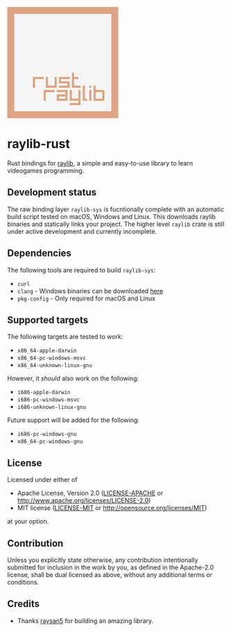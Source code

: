 ![logo](logo/raylib-rust_256x256.png)

# raylib-rust

Rust bindings for [raylib](http://www.raylib.com/), a simple and easy-to-use library to learn videogames programming.

## Development status

The raw binding layer `raylib-sys` is fucntionally complete with an automatic build script tested on macOS, Windows and Linux. This downloads raylib binaries and statically links your project. The higher level `raylib` crate is still under active development and currently incomplete.

## Dependencies

The following tools are required to build `raylib-sys`:

- `curl`
- `clang` - Windows binaries can be downloaded [here](https://releases.llvm.org/download.html)
- `pkg-config` - Only required for macOS and Linux

## Supported targets

The following targets are tested to work:

- `x86_64-apple-darwin`
- `x86_64-pc-windows-msvc`
- `x86_64-unknown-linux-gnu`

However, it _should_ also work on the following:

- `i686-apple-darwin`
- `i686-pc-windows-msvc`
- `i686-unknown-linux-gnu`

Future support will be added for the following:

- `i686-pc-windows-gnu`
- `x86_64-pc-windows-gnu`

## License

Licensed under either of

- Apache License, Version 2.0
  ([LICENSE-APACHE](LICENSE-APACHE) or http://www.apache.org/licenses/LICENSE-2.0)
- MIT license
  ([LICENSE-MIT](LICENSE-MIT) or http://opensource.org/licenses/MIT)

at your option.

## Contribution

Unless you explicitly state otherwise, any contribution intentionally submitted
for inclusion in the work by you, as defined in the Apache-2.0 license, shall be
dual licensed as above, without any additional terms or conditions.

## Credits

- Thanks [raysan5](https://github.com/raysan5) for building an amazing library.
